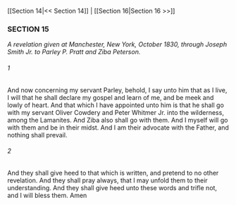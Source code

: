 [[Section 14|<< Section 14]]  |  [[Section 16|Section 16 >>]]

### SECTION 15

*A revelation given at Manchester, New York, October 1830, through Joseph Smith Jr. to Parley P. Pratt and Ziba Peterson.*

###### 1
And now concerning my servant Parley, behold, I say unto him that as I live, I will that he shall declare my gospel and learn of me, and be meek and lowly of heart. And that which I have appointed unto him is that he shall go with my servant Oliver Cowdery and Peter Whitmer Jr. into the wilderness, among the Lamanites. And Ziba also shall go with them. And I myself will go with them and be in their midst. And I am their advocate with the Father, and nothing shall prevail.

###### 2
And they shall give heed to that which is written, and pretend to no other revelation. And they shall pray always, that I may unfold them to their understanding. And they shall give heed unto these words and trifle not, and I will bless them. Amen